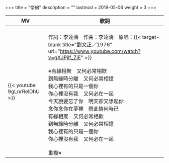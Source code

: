 +++
title = "奈何"
description = ""
lastmod = 2019-05-06
weight = 3
+++

MV  | 歌詞  
--------------|-------
{{< youtube 9gLnrRelDhU >}}|<br/>作詞：李達濤　作曲：李達濤　原唱：{{< target-blank title="劉文正／1976" url="https://www.youtube.com/watch?v=gXJPjlf_ZiE" >}}<br/><br/>※有緣相聚　又何必常相欺<br/>到無緣時分離　又何必常相憶<br/>我心裡有的只是一個你<br/>你心裡沒有我　又何必在一起<br/>今天說要忘了你　明天卻又想起你<br/>念你念你在夢裡　問此情何時已<br/>有緣相聚　又何必常相欺<br/>到無緣時分離　又何必常相憶<br/>我心裡有的只是一個你<br/>你心裡沒有我　又何必在一起<br/><br/>重複※
